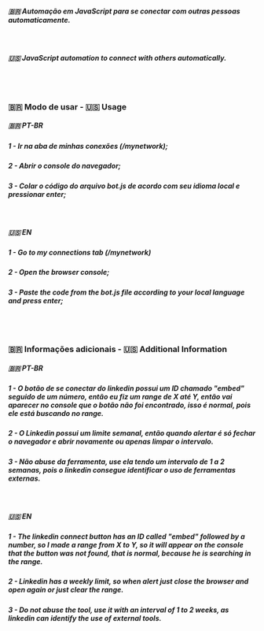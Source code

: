

##### 🇧🇷 Automação em JavaScript para se conectar com outras pessoas automaticamente.

<br/>

##### 🇺🇸 JavaScript automation to connect with others automatically.

<br/>
<br/>

### 🇧🇷 Modo de usar - 🇺🇸 Usage

##### 🇧🇷 PT-BR
##### 1 - Ir na aba de minhas conexões (/mynetwork);
##### 2 - Abrir o console do navegador;
##### 3 - Colar o código do arquivo *bot.js* de acordo com seu idioma local e pressionar enter;

<br/>

##### 🇺🇸 EN
##### 1 - Go to my connections tab (/mynetwork)
##### 2 - Open the browser console;
##### 3 - Paste the code from the *bot.js* file according to your local language and press enter;

<br/>
<br/>

### 🇧🇷 Informações adicionais - 🇺🇸 Additional Information

##### 🇧🇷 PT-BR
##### 1 - O botão de se conectar do linkedin possui um ID chamado "embed" seguido de um número, então eu fiz um range de X até Y, então vai aparecer no console que o botão não foi encontrado, isso é normal, pois ele está buscando no range.
##### 2 - O Linkedin possui um limite semanal, então quando alertar é só fechar o navegador e abrir novamente ou apenas limpar o intervalo.
##### 3 - Não abuse da ferramenta, use ela tendo um intervalo de 1 a 2 semanas, pois o linkedin consegue identificar o uso de ferramentas externas.

<br/>

##### 🇺🇸 EN
##### 1 - The linkedin connect button has an ID called "embed" followed by a number, so I made a range from X to Y, so it will appear on the console that the button was not found, that is normal, because he is searching in the range.
##### 2 - Linkedin has a weekly limit, so when alert just close the browser and open again or just clear the range.
##### 3 - Do not abuse the tool, use it with an interval of 1 to 2 weeks, as linkedin can identify the use of external tools.
